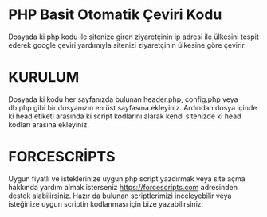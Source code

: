 # PHP Basit Otomatik Çeviri Kodu

Dosyada ki php kodu ile sitenize giren ziyaretçinin ip adresi ile ülkesini tespit ederek google çeviri yardımıyla sitenizi ziyaretçinin ülkesine göre çevirir.

# KURULUM
Dosyada ki kodu her sayfanızda bulunan header.php, config.php veya db.php gibi bir dosyanızın en üst sayfasına ekleyiniz. Ardından dosya içinde ki head etiketi arasında ki script kodlarını alarak kendi sitenizde ki head kodları arasına ekleyiniz.

# FORCESCRİPTS
Uygun fiyatlı ve isteklerinize uygun php script yazdırmak veya site açma hakkında yardım almak isterseniz https://forcescripts.com adresinden destek alabilirsiniz. Hazır da bulunan scriptlerimizi inceleyebilir veya isteğinize uygun scriptin kodlanması için bize yazabilirsiniz.
